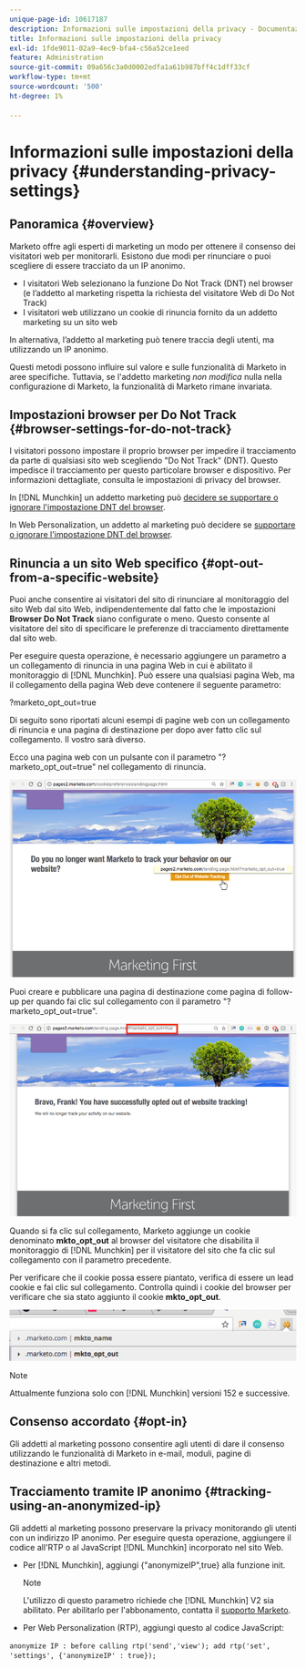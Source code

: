 ```yaml
---
unique-page-id: 10617187
description: Informazioni sulle impostazioni della privacy - Documentazione di Marketo - Documentazione del prodotto
title: Informazioni sulle impostazioni della privacy
exl-id: 1fde9011-02a9-4ec9-bfa4-c56a52ce1eed
feature: Administration
source-git-commit: 09a656c3a0d0002edfa1a61b987bff4c1dff33cf
workflow-type: tm+mt
source-wordcount: '500'
ht-degree: 1%

---
```


# Informazioni sulle impostazioni della privacy {#understanding-privacy-settings}

## Panoramica {#overview}

Marketo offre agli esperti di marketing un modo per ottenere il consenso dei visitatori web per monitorarli. Esistono due modi per rinunciare o puoi scegliere di essere tracciato da un IP anonimo.

* I visitatori Web selezionano la funzione Do Not Track (DNT) nel browser (e l’addetto al marketing rispetta la richiesta del visitatore Web di Do Not Track)
* I visitatori web utilizzano un cookie di rinuncia fornito da un addetto marketing su un sito web

In alternativa, l’addetto al marketing può tenere traccia degli utenti, ma utilizzando un IP anonimo.

Questi metodi possono influire sul valore e sulle funzionalità di Marketo in aree specifiche. Tuttavia, se l&#39;addetto marketing _non modifica_ nulla nella configurazione di Marketo, la funzionalità di Marketo rimane invariata.

## Impostazioni browser per Do Not Track {#browser-settings-for-do-not-track}

I visitatori possono impostare il proprio browser per impedire il tracciamento da parte di qualsiasi sito web scegliendo &quot;Do Not Track&quot; (DNT). Questo impedisce il tracciamento per questo particolare browser e dispositivo. Per informazioni dettagliate, consulta le impostazioni di privacy del browser.

In [!DNL Munchkin] un addetto marketing può [decidere se supportare o ignorare l&#39;impostazione DNT del browser](/help/marketo/product-docs/administration/settings/edit-do-not-track-browser-support-settings.md).

In Web Personalization, un addetto al marketing può decidere se [supportare o ignorare l&#39;impostazione DNT del browser](/help/marketo/product-docs/web-personalization/getting-started/setting-web-personalization-to-do-not-track.md).

## Rinuncia a un sito Web specifico {#opt-out-from-a-specific-website}

Puoi anche consentire ai visitatori del sito di rinunciare al monitoraggio del sito Web dal sito Web, indipendentemente dal fatto che le impostazioni **Browser Do Not Track** siano configurate o meno. Questo consente al visitatore del sito di specificare le preferenze di tracciamento direttamente dal sito web.

Per eseguire questa operazione, è necessario aggiungere un parametro a un collegamento di rinuncia in una pagina Web in cui è abilitato il monitoraggio di [!DNL Munchkin]. Può essere una qualsiasi pagina Web, ma il collegamento della pagina Web deve contenere il seguente parametro:

?marketo_opt_out=true

Di seguito sono riportati alcuni esempi di pagine web con un collegamento di rinuncia e una pagina di destinazione per dopo aver fatto clic sul collegamento. Il vostro sarà diverso.

Ecco una pagina web con un pulsante con il parametro &quot;?marketo_opt_out=true&quot; nel collegamento di rinuncia.

![](assets/understanding-privacy-settings-1.png)

Puoi creare e pubblicare una pagina di destinazione come pagina di follow-up per quando fai clic sul collegamento con il parametro &quot;?marketo_opt_out=true&quot;.

![](assets/understanding-privacy-settings-2.png)

Quando si fa clic sul collegamento, Marketo aggiunge un cookie denominato **mkto_opt_out** al browser del visitatore che disabilita il monitoraggio di [!DNL Munchkin] per il visitatore del sito che fa clic sul collegamento con il parametro precedente.

Per verificare che il cookie possa essere piantato, verifica di essere un lead cookie e fai clic sul collegamento. Controlla quindi i cookie del browser per verificare che sia stato aggiunto il cookie **mkto_opt_out**.

![](assets/understanding-privacy-settings-3.png)

>[!NOTE]
>
>Attualmente funziona solo con [!DNL Munchkin] versioni 152 e successive.

## Consenso accordato {#opt-in}

Gli addetti al marketing possono consentire agli utenti di dare il consenso utilizzando le funzionalità di Marketo in e-mail, moduli, pagine di destinazione e altri metodi.

## Tracciamento tramite IP anonimo {#tracking-using-an-anonymized-ip}

Gli addetti al marketing possono preservare la privacy monitorando gli utenti con un indirizzo IP anonimo. Per eseguire questa operazione, aggiungere il codice all&#39;RTP o al JavaScript [!DNL Munchkin] incorporato nel sito Web.

* Per [!DNL Munchkin], aggiungi {&quot;anonymizeIP&quot;,true} alla funzione init.

  >[!NOTE]
  >
  >L&#39;utilizzo di questo parametro richiede che [!DNL Munchkin] V2 sia abilitato. Per abilitarlo per l&#39;abbonamento, contatta il [supporto Marketo](https://nation.marketo.com/community/support_solutions).

* Per Web Personalization (RTP), aggiungi questo al codice JavaScript:

`anonymize IP : before calling rtp('send','view'); add rtp('set', 'settings', {'anonymizeIP' : true});`
